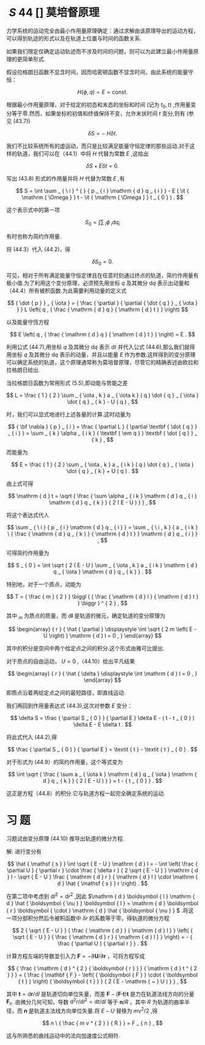 # $\ S \ 4 4$ [] 莫培督原理

力学系统的运动完全由最小作用量原理确定：通过求解由该原理导出的运动方程，可以得到轨迹的形式以及在轨道上位置与时间的函数关系.

如果我们限定仅确定运动轨迹而不涉及时间的问题，则可以为此建立最小作用量原理的更简单形式.

假设拉格朗日函数不显含时间，因而哈密顿函数不显含时间，由此系统的能量守恒：

$$
H ( \phi , q ) = E = \mathrm { c o n s t } .
$$

根据最小作用量原理，对于给定的初态和末态的坐标和时间 (记为 $t _ { 0 } , t \big )$ ,作用量变分等于零.然而，如果坐标的初值和终值保持不变，允许末状时间 $t$ 变分,则有 (参见 (43.7))

$$
\delta S = - \ H \delta t .
$$

我们不比较系统所有的虚运动，而只是比较满足能量守恒定律的那些运动.对于这样的轨道，我们可以在（44.1）中将 $H$ 代替为常数 $E$ ,这给出

$$
\delta S + E \delta t = 0 .
$$

写出 (43.8) 形式的作用量并将 $H$ 代替为常数 $E$ ,有

$$
S = \int \sum _ { \ i } ^ { } { p _ { i } \mathrm { d } q _ { i } } - E ( \it { \mathrm { \Omega } } t - \it { \mathrm { \Omega } } t _ { 0 } ) .
$$

这个表示式中的第一项

$$
S _ { 0 } = \int \sum _ { \ i } \phi _ { \ i } \mathrm { d } q _ { i }
$$

有时也称为简约作用量.

将 (44.3）代入 (44.2)，得

$$
\delta S _ { 0 } = 0 .
$$

可见，相对于所有满足能量守恒定律且在任意时刻通过终点的轨道，简约作用量有极小值.为了利用这个变分原理，必须预先用坐标 $q$ 及其微分 ${ \mathrm { d } } q$ 表示出动量和（44.4）所有被积函数.为此需要利用动量的定义式

$$
{ \dot { p } } _ { \iota } = { \frac { \partial } { \partial { \dot { q } } _ { \iota } } } L \left( q , { \frac { \mathrm { d } q } { \mathrm { d } t } } \right)
$$

以及能量守恆方程

$$
E \left( q , { \frac { \mathrm { d } q } { \mathrm { d } t } } \right) = E .
$$

利用公式 (44.7),用坐标 $q$ 及其微分 ${ \mathrm { d } } q$ 表示 $\mathrm { d } t$ 并代入公式 (44.6),那么我们就得用坐标 $q$ 及其微分 ${ \mathrm { d } } q$ 表示的动量，并且以能量 $E$ 作为参数.这样得到的变分原理可以确定系统的轨道，这个原理通常称为莫培督原理，尽管它的精确表述由欧拉和拉格朗日给出.

当拉格朗日函数为常用形式 (5.5),即动能与势能之差

$$
L = \frac { 1 } { 2 } \sum _ { \iota , k } a _ { \iota k } ( q ) \dot { q } _ { \iota } \dot { q } _ { k } - U ( q ) ,
$$

时，我们可以显式地进行上述各量的计算.这时动量为

$$
{ \bf \nabla } { p } _ { i } = \frac { \partial L } { \partial \textbf { \dot { q } } _ { i } } = \sum _ { k } \alpha _ { i k } ( \textbf { \em q } ) \textbf { \dot { q } } _ { k } ,
$$

而能量为

$$
E = \frac { 1 } { 2 } \sum _ { \iota , k } a _ { i k } ( q ) \dot { q } _ { \iota } \dot { q } _ { k } + U ( q ) .
$$

由上式可得

$$
\mathrm { d } t = \sqrt { \frac { \sum \alpha _ { i k } \mathrm { d } q _ { i } \mathrm { d } q _ { k } } { 2 ( E - U ) } } ,
$$

将这个表达式代人

$$
\sum _ { \ i } { p _ { i } \mathrm { d } q _ { i } } = \sum _ { \ i , k } { a _ { i k } \ { \frac { \mathrm { d } q _ { k } } { \mathrm { d } t } } \mathrm { d } q _ { i } } ,
$$

可得简约作用量为

$$
S _ { 0 } = \int \sqrt { 2 ( E - U ) \sum _ { \iota , k } a _ { i k } \mathrm { d } q _ { \iota } \mathrm { d } q _ { k } } .
$$

特别地，对于一个质点，动能为

$$
T = { \frac { m } { 2 } } \biggl ( { \frac { \mathrm { d } l } { \mathrm { d } t } } \biggr ) ^ { 2 } ,
$$

其中 $_ m$ 为质点的质量，而 $\mathrm { d } { \boldsymbol { l } }$ 是轨道的微元，确定轨道的变分原理为

$$
\begin{array} { r } { \hat { \partial } \displaystyle \int \sqrt { 2 m \left( E - U \right) } \mathrm { d } l = 0 , } \end{array}
$$

其中的积分是空间中两个给定点之间的积分.这个形式由雅可比提出.

对于质点的自由运动， $U = 0$ ,（44.10）给出平凡结果

$$
\begin{array} { r } { \hat { \delta } \displaystyle \int \mathrm { d } l = 0 , } \end{array}
$$

即质点沿着两给定点之间的最短路径，即直线运动.

我们再回到作用量表达式 (44.3),这次对参数 $E$ 变分：

$$
\delta S = \frac { \partial S _ { 0 } } { \partial E } \delta E - ( t - t _ { 0 } ) \delta E - E \delta t .
$$

将此式代入 (44.2),得

$$
\frac { \partial S _ { 0 } } { \partial E } = \textit { t } - \textit { t } _ { 0 } .
$$

对于形式为 (44.9）的简约作用量，这个等式变为

$$
\int \sqrt { \frac { \sum a _ { \iota k } \mathrm { d } q _ { \iota } \mathrm { d } q _ { k } } { 2 ( E - U ) } } = t - { t _ { 0 } } .
$$

这正是方程（44.8）的积分.它与轨道方程一起完全确定系统的运动.

# 习 题

习题试由变分原理 (44.10) 推导出轨道的微分方程.

解: 进行变分有

$$
\hat { \mathsf { s } } \int \sqrt { E - U } \mathrm { d } l = - \int \left( \frac { \partial U } { \partial r } \cdot \frac { \delta r } { 2 \sqrt { E - U } } \mathrm { d } l - \sqrt { E - U } \frac { \mathrm { d } r } { \mathrm { d } l } \cdot \mathrm { d } \hat { \mathsf { s } } r \right) .
$$

在第二项中考虑到 $\mathrm { d } l ^ { 2 } = \mathrm { d } r ^ { 2 }$ ,因此 $\mathrm { d } \boldsymbol { l } \mathrm { d } \hat { \boldsymbol { \nu } } \boldsymbol { l } = \mathrm { d } \boldsymbol { r } \boldsymbol { \cdot } \mathrm { d } \hat { \boldsymbol { \nu } } $ .将这一项分部积分然后令被积函数中 $\delta r$ 的系数等于零，得轨道的微分方程

$$
2 { \sqrt { E - U } } { \frac { \mathrm { d } } { \mathrm { d } l } } \left( { \sqrt { E - U } } { \frac { \mathrm { d } r } { \mathrm { d } l } } \right) = - { \frac { \partial U } { \partial r } } .
$$

计算方程左端的导数並引入力 $\pmb { F } = - \partial \pmb { U } / \partial \pmb { r }$ ，可将方程写成

$$
{ \frac { \mathrm { d } ^ { 2 } { \boldsymbol { r } } } { \mathrm { d } t ^ { 2 } } } = { \frac { \mathbf { F } - \left( { \boldsymbol { F } } \cdot { \boldsymbol { t } } \right) { \boldsymbol { t } } } { 2 ( E - \mathrm { ~ } U ) } } ,
$$

其中 $\pmb { t } = \mathrm { d } \pmb { r } / \mathrm { d } l$ 是轨道切向单位矢量，而差 $\pmb { F } - \left( \pmb { F } \pmb { \cdot } \pmb { t } \right) \pmb { t }$ 是力在轨道法线方向的分量 $\boldsymbol { F } _ { n }$ .由微分几何可知，导数 $\mathrm { d } ^ { 2 } r / \mathrm { d } l ^ { 2 } = \mathrm { d } t / \mathrm { d } l$ 等于 ${ \pmb n } / R$ ，其中 $R$ 为轨道的曲率半径，而 $\pmb { n }$ 是轨道主法线方向单位矢量.将 $E - U$ 替换为 $m v ^ { 2 } / 2$ ,得

$$
n \ { \frac { m v ^ { 2 } } { R } } = F _ { n } ,
$$

这与所熟悉的曲线运动中的法向加速度公式相符.
